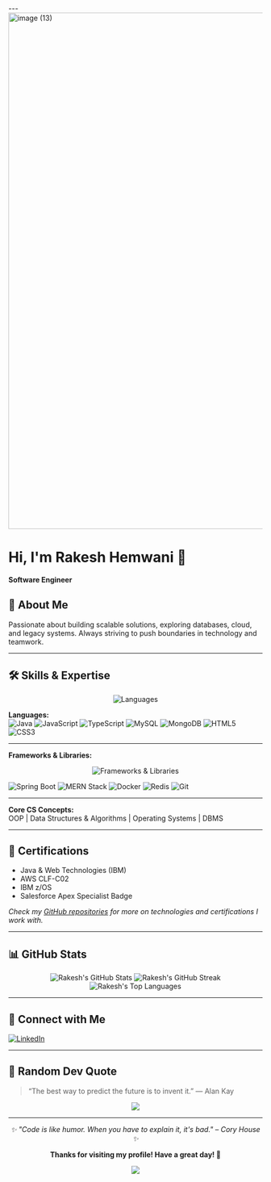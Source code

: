 
---<img width="1536" height="1024" alt="image (13)" src="https://github.com/user-attachments/assets/6a2525cc-d617-4524-8d17-0ed804852bb1" />

# Hi, I'm Rakesh Hemwani 👋

**Software Engineer**


## 🚀 About Me

Passionate about building scalable solutions, exploring databases, cloud, and legacy systems. Always striving to push boundaries in technology and teamwork.

---



## 🛠️ Skills & Expertise

<p align="center">
  <img src="https://skillicons.dev/icons?i=java,javascript,typescript,mysql,mongodb,html,css" alt="Languages" />
</p>

**Languages:**  
![Java](https://img.shields.io/badge/-Java-007396?style=for-the-badge&logo=java&logoColor=white)
![JavaScript](https://img.shields.io/badge/-JavaScript-F7DF1E?style=for-the-badge&logo=javascript&logoColor=black)
![TypeScript](https://img.shields.io/badge/-TypeScript-3178C6?style=for-the-badge&logo=typescript&logoColor=white)
![MySQL](https://img.shields.io/badge/-MySQL-4479A1?style=for-the-badge&logo=mysql&logoColor=white)
![MongoDB](https://img.shields.io/badge/-MongoDB-4DB33D?style=for-the-badge&logo=mongodb&logoColor=white)
![HTML5](https://img.shields.io/badge/-HTML5-E34F26?style=for-the-badge&logo=html5&logoColor=white)
![CSS3](https://img.shields.io/badge/-CSS3-1572B6?style=for-the-badge&logo=css3&logoColor=white)
<!-- COBOL and Apex omitted due to lack of good icons -->

---

**Frameworks & Libraries:**  
<p align="center">
  <img src="https://skillicons.dev/icons?i=spring,react,nodejs,docker,redis,git" alt="Frameworks & Libraries" />
</p>

![Spring Boot](https://img.shields.io/badge/-Spring_Boot-6DB33F?style=for-the-badge&logo=springboot&logoColor=white)
![MERN Stack](https://img.shields.io/badge/-MERN-3C873A?style=for-the-badge&logo=react&logoColor=white)
![Docker](https://img.shields.io/badge/-Docker-2496ED?style=for-the-badge&logo=docker&logoColor=white)
![Redis](https://img.shields.io/badge/-Redis-DC382D?style=for-the-badge&logo=redis&logoColor=white)
![Git](https://img.shields.io/badge/-Git-F05032?style=for-the-badge&logo=git&logoColor=white)
<!-- IMS DB, Salesforce omitted due to lack of good icons -->

---

**Core CS Concepts:**  
OOP | Data Structures & Algorithms | Operating Systems | DBMS

---

## 📜 Certifications

- Java & Web Technologies (IBM)
- AWS CLF-C02
- IBM z/OS
- Salesforce Apex Specialist Badge

*Check my [GitHub repositories](https://github.com/rakesh-hemwani?tab=repositories) for more on technologies and certifications I work with.*

---

## 📊 GitHub Stats

<p align="center">
  <img src="https://github-readme-stats.vercel.app/api?username=rakesh-hemwani&show_icons=true&theme=radical&hide_border=true&count_private=true" alt="Rakesh's GitHub Stats" />
  <img src="https://github-readme-streak-stats.herokuapp.com?user=rakesh-hemwani&theme=radical&hide_border=true" alt="Rakesh's GitHub Streak" />
  <img src="https://github-readme-stats.vercel.app/api/top-langs/?username=rakesh-hemwani&layout=compact&theme=radical&hide_border=true" alt="Rakesh's Top Languages" />
</p>

---

## 💬 Connect with Me

[![LinkedIn](https://img.shields.io/badge/-LinkedIn-blue?style=for-the-badge&logo=linkedin)](https://www.linkedin.com/in/rakeshhemwani/)

---

## 💭 Random Dev Quote

> “The best way to predict the future is to invent it.” — Alan Kay
<div align="center">
  
  ![](https://quotes-github-readme.vercel.app/api?type=horizontal&theme=tokyonight)
  
</div>

---

<div align="center">
  <i>✨ "Code is like humor. When you have to explain it, it's bad." – Cory House ✨</i>
  
  **Thanks for visiting my profile! Have a great day! 🚀**
  
  ![](https://komarev.com/ghpvc/?username=rakesh-hemwani&color=brightgreen&style=flat-square&label=Profile+Views)
</div>


